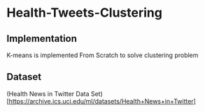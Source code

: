 # Health-Tweets-Clustering

## Implementation
K-means is implemented From Scratch to solve clustering problem

## Dataset
(Health News in Twitter Data Set)[https://archive.ics.uci.edu/ml/datasets/Health+News+in+Twitter]
